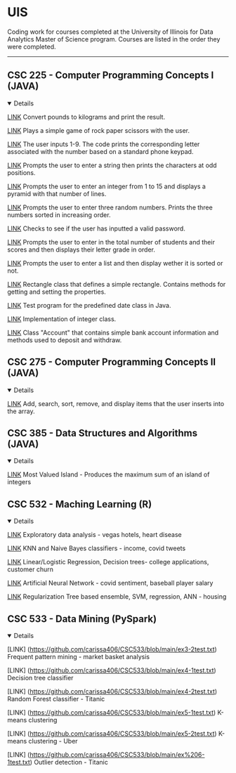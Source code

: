 # UIS
Coding work for courses completed at the University of Illinois for Data Analytics Master of Science program. Courses are listed in the order they were completed.

---

## CSC 225 - Computer Programming Concepts I (JAVA)
<details open>

[LINK](https://github.com/carissa406/CSC225/blob/master/Conversion.java) Convert pounds to kilograms and print the result. 

[LINK](https://github.com/carissa406/CSC225/blob/master/Game.java) Plays a simple game of rock paper scissors with the user. 

[LINK](https://github.com/carissa406/CSC225/blob/master/Phone.java) The user inputs 1-9. The code prints the corresponding letter associated with the number based on a standard phone keypad. 

[LINK](https://github.com/carissa406/CSC225/blob/master/Odd.java) Prompts the user to enter a string then prints the characters at odd positions. 

[LINK](https://github.com/carissa406/CSC225/blob/master/Pyramid.java) Prompts the user to enter an integer from 1 to 15 and displays a pyramid with that number of lines. 

[LINK](https://github.com/carissa406/CSC225/blob/master/Sort.java) Prompts the user to enter three random numbers. Prints the three numbers sorted in increasing order. 

[LINK](https://github.com/carissa406/CSC225/blob/master/Password.java) Checks to see if the user has inputted a valid password. 

[LINK](https://github.com/carissa406/CSC225/blob/master/Grades.java) Prompts the user to enter in the total number of students and their scores and then displays their letter grade in order. 

[LINK](https://github.com/carissa406/CSC225/blob/master/Sorting.java0) Prompts the user to enter a list and then display wether it is sorted or not. 

[LINK](https://github.com/carissa406/CSC225/blob/master/SimpleRectangleTest.java) Rectangle class that defines a simple rectangle. Contains methods for getting and setting the properties. 

[LINK](https://github.com/carissa406/CSC225/blob/master/DateTest.java) Test program for the predefined date class in Java. 

[LINK](https://github.com/carissa406/CSC225/blob/master/MyInteger.java) Implementation of integer class. 

[LINK](https://github.com/carissa406/CSC225/blob/master/Account.java) Class "Account" that contains simple bank account information and methods used to deposit and withdraw. 
</details>

## CSC 275 - Computer Programming Concepts II (JAVA)
<details open>

[LINK](https://github.com/carissa406/CSC275/blob/master/Assignment01Driver.java) Add, search, sort, remove, and display items that the user inserts into the array.
</details>

## CSC 385 - Data Structures and Algorithms (JAVA)
<details open>

[LINK](https://github.com/carissa406/CSC385/blob/main/Islands.java) Most Valued Island - Produces the maximum sum of an island of integers
</details>

## CSC 532 - Maching Learning (R)
<details open>

[LINK](https://github.com/carissa406/CSC532/blob/main/hw1.Rmd) Exploratory data analysis - vegas hotels, heart disease

[LINK](https://github.com/carissa406/CSC532/blob/main/hw2.Rmd) KNN and Naive Bayes classifiers - income, covid tweets

[LINK](https://github.com/carissa406/CSC532/blob/main/hw3.Rmd) Linear/Logistic Regression, Decision trees- college applications, customer churn
  
[LINK](https://github.com/carissa406/CSC532/blob/main/hw4.Rmd) Artificial Neural Network - covid sentiment, baseball player salary
  
[LINK](https://github.com/carissa406/CSC532/blob/main/Assignment%205.Rmd) Regularization Tree based ensemble, SVM, regression, ANN - housing
  
</details>

## CSC 533 - Data Mining (PySpark)
<details open>
 
[LINK] (https://github.com/carissa406/CSC533/blob/main/ex3-2test.txt) Frequent pattern mining - market basket analysis
  
[LINK] (https://github.com/carissa406/CSC533/blob/main/ex4-1test.txt) Decision tree classifier
  
[LINK] (https://github.com/carissa406/CSC533/blob/main/ex4-2test.txt) Random Forest classifier - Titanic
  
[LINK] (https://github.com/carissa406/CSC533/blob/main/ex5-1test.txt) K-means clustering
  
[LINK] (https://github.com/carissa406/CSC533/blob/main/ex5-2test.txt) K-means clustering - Uber
  
[LINK] (https://github.com/carissa406/CSC533/blob/main/ex%206-1test.txt) Outlier detection - Titanic
  
</details>
